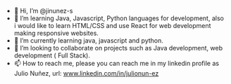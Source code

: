 - 👋 Hi, I’m @jinunez-s
- 👀 I’m learning Java, Javascript, Python languages for development, also i would like to learn HTML/CSS and use React for web development making responsive websites. 
- 🌱 I’m currently learning java, javascript and python. 
- 💞️ I’m looking to collaborate on projects such as Java development, web development ( Full Stack).
- 📫 How to reach me, please you can reach me in my linkedin profile as Julio Nuñez, url: www.linkedin.com/in/julionun-ez

<!---
riverawush/riverawush is a ✨ special ✨ repository because its `README.md` (this file) appears on your GitHub profile.
You can click the Preview link to take a look at your changes.
--->
